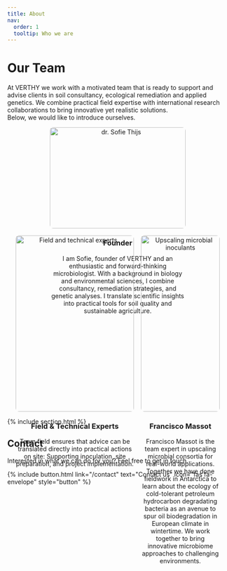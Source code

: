 ```yaml
---
title: About
nav:
  order: 1
  tooltip: Who we are
---
```


# Our Team

At VERTHY we work with a motivated team that is ready to support and advise clients in soil consultancy, ecological remediation and applied genetics. We combine practical field expertise with international research collaborations to bring innovative yet realistic solutions.  
Below, we would like to introduce ourselves.  

<div style="display: flex; justify-content: center; gap: 1rem; flex-wrap: wrap;">

  <div style="flex: 1 1 310px; max-width: 310px; text-align: center;">
    <img src="/VERTHY/images/grass.jpg" alt="dr. Sofie Thijs" style="width:100%; height:auto; border-radius:8px;">
    <h3>Founder</h3>
    <p>I am Sofie, founder of VERTHY and an enthusiastic and forward-thinking microbiologist. With a background in biology and environmental sciences, I combine consultancy, remediation strategies, and genetic analyses. I translate scientific insights into practical tools for soil quality and sustainable agriculture.</p>
  </div>

  <div style="flex: 1 1 270px; max-width: 270px; text-align: center;">
    <img src="/VERTHY/images/20250718_105058-zoomed.jpg" alt="Field and technical experts" style="width:100%; height:auto; border-radius:8px;">
    <h3>Field & Technical Experts</h3>
    <p>Team field ensures that advice can be translated directly into practical actions on site: Supporting inoculation, site preparation, and project implementation. </p>
  </div>

  <div style="flex: 1 1 180px; max-width: 180px; text-align: center;">
    <img src="/VERTHY/images/reactor.png" alt="Upscaling microbial inoculants" style="width:100%; height:auto; border-radius:8px;">
    <h3>Francisco Massot</h3>
    <p>Francisco Massot is the team expert in upscaling microbial consortia for real-world applications. Together we have done fieldwork in Antarctica to learn about the ecology of cold-tolerant petroleum hydrocarbon degradating bacteria as an avenue to spur oil biodegradation in European climate in wintertime. We work together to bring innovative microbiome approaches to challenging environments.</p>
  </div>

</div>

{% include section.html %}

## Contact

Interested in what we can do for you? Feel free to get in touch.

{% include button.html 
   link="/contact" 
   text="Contact us" 
   icon="fas fa-envelope" 
   style="button" %}
